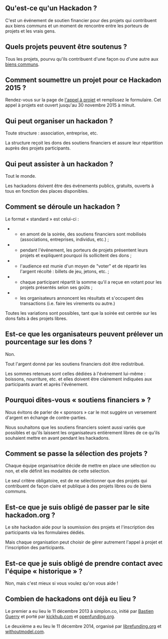 ## Qu'est-ce qu'un Hackadon ?

C'est un événement de soutien financier pour des projets qui contribuent aux biens communs et un moment de rencontre entre les porteurs de projets et les vrais gens.

## Quels projets peuvent être soutenus ?

Tous les projets, pourvu qu'ils contribuent d'une façon ou d'une autre aux [biens communs](https://fr.wikipedia.org/wiki/Biens_communs).

## Comment soumettre un projet pour ce Hackadon 2015 ?

Rendez-vous sur la page de [l'appel à projet](https://hackadon.org/appel-a-projets-2015.html) et remplissez le formulaire. Cet appel à projets est ouvert jusqu'au 30 novembre 2015 à minuit.

## Qui peut organiser un hackadon ?

Toute structure : association, entreprise, etc.

La structure reçoit les dons des soutiens financiers et assure leur répartition auprès des projets participants.

## Qui peut assister à un hackadon ?

Tout le monde.

Les hackadons doivent être des événements publics, gratuits, ouverts à tous en fonction des places disponibles.

## Comment se déroule un hackadon ?

Le format « standard » est celui-ci :

*   - en amont de la soirée, des soutiens financiers sont mobilisés (associations, entreprises, individus, etc.) ;
*   - pendant l'événement, les porteurs de projets présentent leurs projets et expliquent pourquoi ils sollicitent des dons ;
*   - l'audience est munie d'un moyen de "voter" et de répartir les l'argent récolté : billets de jeu, jetons, etc. ;
*   - chaque participant répartit la somme qu'il a reçue en votant pour les projets présentés selon ses goûts ;
*   - les organisateurs annoncent les résultats et s'occupent des transactions (i.e. faire les virements ou autre.)

Toutes les variations sont possibles, tant que la soirée est centrée sur les dons faits à des projets libres.

## Est-ce que les organisateurs peuvent prélever un pourcentage sur les dons ?

Non.

Tout l'argent donné par les soutiens financiers doit être redistribué.

Les sommes retenues sont celles dédiées à l'événement lui-même : boissons, nourriture, etc. et elles doivent être clairement indiquées aux participants avant et après l'événement.

## Pourquoi dites-vous « soutiens financiers » ?

Nous évitons de parler de « sponsors » car le mot suggère un versement d'argent en échange de contre-parties.

Nous souhaitons que les soutiens financiers soient aussi variés que possibles et qu'ils laissent les organisateurs entièrement libres de ce qu'ils souhaient mettre en avant pendant les hackadons.

## Comment se passe la sélection des projets ?

Chaque équipe organisatrice décide de mettre en place une sélection ou non, et elle définit les modalités de cette sélection.

Le seul critère obligatoire, est de ne sélectionner que des projets qui contribuent de façon claire et publique à des projets libres ou de biens communs.

## Est-ce que je suis obligé de passer par le site hackadon.org ?

Le site hackadon aide pour la soumission des projets et l'inscription des participants via les formulaires dédiés.

Mais chaque organisation peut choisir de gérer autrement l'appel à projet et l'inscription des participants.

## Est-ce que je suis obligé de prendre contact avec l'équipe « historique » ?

Non, mais c'est mieux si vous voulez qu'on vous aide !

## Combien de hackadons ont déjà eu lieu ?

Le premier a eu lieu le 11 décembre 2013 à simplon.co, initié par [Bastien Guerry](https://bzg.fr) et porté par [kickhub.com](http://kickhub.com/) et [openfunding.org](http://funding.openinitiative.com/).

Le deuxième a eu lieu le 11 décembre 2014, organisé par [librefunding.org](http://librefunding.org/) et [withoutmodel.com](http://www.withoutmodel.com/).